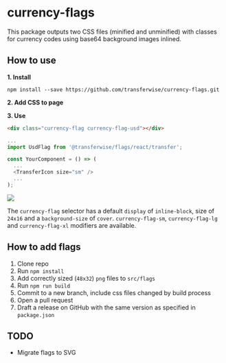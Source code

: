 # currency-flags

This package outputs two CSS files (minified and unminified) with classes for currency codes using base64 background images inlined.

## How to use

**1. Install**

`npm install --save https://github.com/transferwise/currency-flags.git`

**2. Add CSS to page**

**3. Use**

```html
<div class="currency-flag currency-flag-usd"></div>
```

```js
...
import UsdFlag from '@transferwise/flags/react/transfer';

const YourComponent = () => (
  ...
  <TransferIcon size="sm" />
  ...
);
```

<img src="http://i.imgur.com/Fdd5VLp.png">

The `currency-flag` selector has a default `display` of `inline-block`, size of `24x16` and a `background-size` of `cover`.
`currency-flag-sm`, `currency-flag-lg` and `currency-flag-xl` modifiers are available.

## How to add flags

1. Clone repo
1. Run `npm install`
1. Add correctly sized (`48x32`) `png` files to `src/flags`
1. Run `npm run build`
1. Commit to a new branch, include css files changed by build process
1. Open a pull request
1. Draft a release on GitHub with the same version as specified in `package.json`

## TODO

- Migrate flags to SVG
